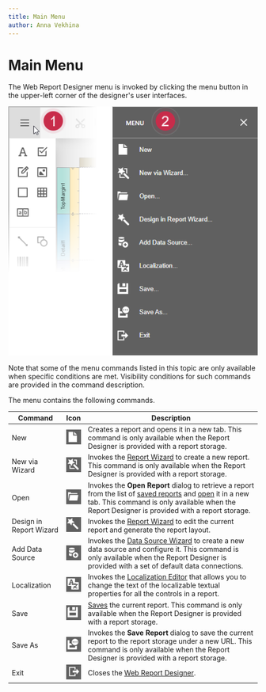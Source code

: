 ```yaml
---
title: Main Menu
author: Anna Vekhina
---
```

# Main Menu

The Web Report Designer menu is invoked by clicking the menu button in the upper-left corner of the designer's user interfaces.

![Main menu](../../../images/eurd-web-main-menu.png)

Note that some of the menu commands listed in this topic are only available when specific conditions are met. Visibility conditions for such commands are provided in the command description.

The menu contains the following commands.


| Command | Icon | Description |
|---|---|---|
| New |![](../../../images/eurd-web-main-menu-add.png)| Creates a report and opens it in a new tab. This command is only available when the Report Designer is provided with a report storage. |
| New via Wizard |![](../../../images/eurd-web-main-menu-new-via-wizard.png)| Invokes the [Report Wizard](report-wizard.md) to create a new report. This command is only available when the Report Designer is provided with a report storage. |
| Open |![](../../../images/eurd-web-main-menu-open.png)| Invokes the **Open Report** dialog to retrieve a report from the list of [saved reports](../save-reports.md) and [open](../open-reports.md) it in a new tab. This command is only available when the Report Designer is provided with a report storage. |
| Design in Report Wizard |![](../../../images/eurd-web-main-menu-design-in-wizard.png)| Invokes the [Report Wizard](report-wizard.md) to edit the current report and generate the report layout. |
| Add Data Source |![](../../../images/eurd-web-main-menu-add-sql-ds.png)| Invokes the [Data Source Wizard](data-source-wizard.md) to create a new data source and configure it. This command is only available when the Report Designer is provided with a set of default data connections. |
| Localization |![](../../../images/eurd-web-main-menu-localization.png)| Invokes the [Localization Editor](localization-editor.md) that allows you to change the text of the localizable textual properties for all the controls in a report. |
| Save |![](../../../images/eurd-web-main-menu-save.png)| [Saves](../save-reports.md) the current report. This command is only available when the Report Designer is provided with a report storage.|
| Save As |![](../../../images/eurd-web-main-menu-saveas.png)| Invokes the **Save Report** dialog to save the current report to the report storage under a new URL. This command is only available when the Report Designer is provided with a report storage. |
| Exit |![](../../../images/eurd-web-main-menu-exit.png)| Closes the [Web Report Designer](../../report-designer.md). |
